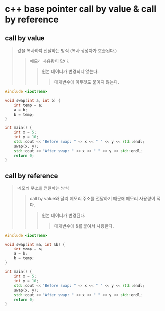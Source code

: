 # c++ base pointer call by value & call by reference

## call by value

> 값을 복사하여 전달하는 방식 (복사 생성자가 호출된다.)
>
> > 메모리 사용량이 많다.
> >
> > > 원본 데이터가 변경되지 않는다.
> > >
> > > > 매개변수에 아무것도 붙이지 않는다.

```cpp
#include <iostream>

void swap(int a, int b) {
    int temp = a;
    a = b;
    b = temp;
}

int main() {
    int x = 5;
    int y = 10;
    std::cout << "Before swap: " << x << " " << y << std::endl;
    swap(x, y);
    std::cout << "After swap: " << x << " " << y << std::endl;
    return 0;
}
```

## call by reference

> 메모리 주소를 전달하는 방식
>
> > call by value와 달리 메모리 주소를 전달하기 때문에 메모리 사용량이 적다.
> >
> > > 원본 데이터가 변경된다.
> > >
> > > > 매개변수에 &를 붙여서 사용한다.

```cpp
#include <iostream>

void swap(int &a, int &b) {
    int temp = a;
    a = b;
    b = temp;
}

int main() {
    int x = 5;
    int y = 10;
    std::cout << "Before swap: " << x << " " << y << std::endl;
    swap(x, y);
    std::cout << "After swap: " << x << " " << y << std::endl;
    return 0;
}
```
